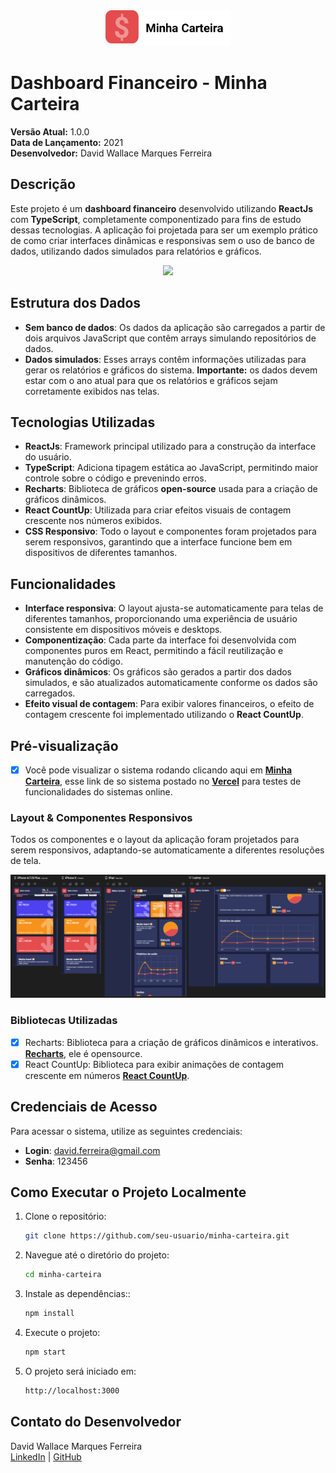 <div align="center" >
  <img src="./docs/assets/logo.png" width="200">
</div>

# Dashboard Financeiro - **Minha Carteira**

**Versão Atual:** 1.0.0  
**Data de Lançamento:** 2021  
**Desenvolvedor:** David Wallace Marques Ferreira


## Descrição

Este projeto é um **dashboard financeiro** desenvolvido utilizando **ReactJs** com **TypeScript**, completamente componentizado para fins de estudo dessas tecnologias. A aplicação foi projetada para ser um exemplo prático de como criar interfaces dinâmicas e responsivas sem o uso de banco de dados, utilizando dados simulados para relatórios e gráficos.

<div align="center" >
  <img src="./docs/assets/minhacarteirapreview.gif">
</div>

## Estrutura dos Dados

- **Sem banco de dados**: Os dados da aplicação são carregados a partir de dois arquivos JavaScript que contêm arrays simulando repositórios de dados.
- **Dados simulados**: Esses arrays contêm informações utilizadas para gerar os relatórios e gráficos do sistema. **Importante:** os dados devem estar com o ano atual para que os relatórios e gráficos sejam corretamente exibidos nas telas.

## Tecnologias Utilizadas

- **ReactJs**: Framework principal utilizado para a construção da interface do usuário.
- **TypeScript**: Adiciona tipagem estática ao JavaScript, permitindo maior controle sobre o código e prevenindo erros.
- **Recharts**: Biblioteca de gráficos **open-source** usada para a criação de gráficos dinâmicos.
- **React CountUp**: Utilizada para criar efeitos visuais de contagem crescente nos números exibidos.
- **CSS Responsivo**: Todo o layout e componentes foram projetados para serem responsivos, garantindo que a interface funcione bem em dispositivos de diferentes tamanhos.

## Funcionalidades

- **Interface responsiva**: O layout ajusta-se automaticamente para telas de diferentes tamanhos, proporcionando uma experiência de usuário consistente em dispositivos móveis e desktops.
- **Componentização**: Cada parte da interface foi desenvolvida com componentes puros em React, permitindo a fácil reutilização e manutenção do código.
- **Gráficos dinâmicos**: Os gráficos são gerados a partir dos dados simulados, e são atualizados automaticamente conforme os dados são carregados.
- **Efeito visual de contagem**: Para exibir valores financeiros, o efeito de contagem crescente foi implementado utilizando o **React CountUp**.

## Pré-visualização

- [x] Você pode visualizar o sistema rodando clicando aqui em [**Minha Carteira**](https://reactjs-minha-carteira.vercel.app/), 
esse link de so sistema postado no [**Vercel**](https://vercel.com/) para testes de funcionalidades do sistemas online.

### Layout & Componentes Responsivos
Todos os componentes e o layout da aplicação foram projetados para serem responsivos, adaptando-se automaticamente a diferentes resoluções de tela.
<div align="center" >
  <img src="./docs/assets/resposiveview.png">
</div>

### Bibliotecas Utilizadas

- [x] Recharts: Biblioteca para a criação de gráficos dinâmicos e interativos. [**Recharts**](http://recharts.org/en-US), ele é opensource.
- [x] React CountUp: Biblioteca para exibir animações de contagem crescente em números [**React CountUp**](https://www.npmjs.com/package/react-countup).

## Credenciais de Acesso

Para acessar o sistema, utilize as seguintes credenciais:

- **Login**: david.ferreira@gmail.com  
- **Senha**: 123456

## Como Executar o Projeto Localmente

1. Clone o repositório:
   ```bash
   git clone https://github.com/seu-usuario/minha-carteira.git
   ```
   
2. Navegue até o diretório do projeto:
   ```bash
   cd minha-carteira
   ```

3. Instale as dependências::
   ```bash
   npm install
   ```

4. Execute o projeto:
   ```bash
   npm start
   ```

5. O projeto será iniciado em:
   ```bash
   http://localhost:3000
   ```

## Contato do Desenvolvedor

David Wallace Marques Ferreira  
[LinkedIn](https://linkedin.com/in/david-wallace-marques-ferreira) | [GitHub](https://github.com/davidwallacem1982)
